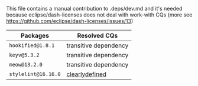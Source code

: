 This file contains a manual contribution to .deps/dev.md and it's needed because eclipse/dash-licenses does not deal with work-with CQs (more see https://github.com/eclipse/dash-licenses/issues/13)

| Packages | Resolved CQs |
| --- | --- |
| `hookified@1.8.1` | transitive dependency |
| `keyv@5.3.2` | transitive dependency |
| `meow@13.2.0` | transitive dependency |
| `stylelint@16.16.0` | [clearlydefined](https://clearlydefined.io/definitions/npm/npmjs/-/stylelint/16.16.0) |
